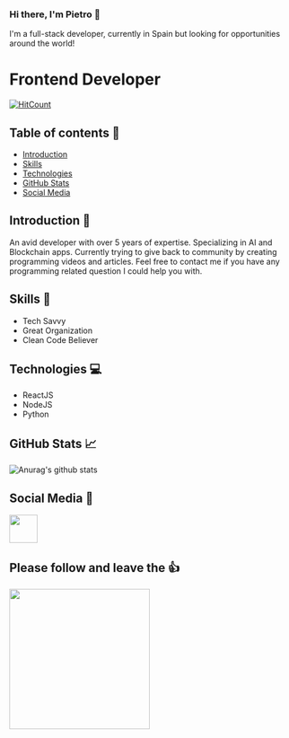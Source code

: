 ### Hi there, I'm Pietro 👋
I'm a full-stack developer, currently in Spain but looking for opportunities around the world!
<!--
**pilauria/pilauria** is a ✨ _special_ ✨ repository because its `README.md` (this file) appears on your GitHub profile.

Here are some ideas to get you started:

- 🔭 I’m currently working on ...
- 🌱 I’m currently learning ...
- 👯 I’m looking to collaborate on ...
- 🤔 I’m looking for help with ...
- 💬 Ask me about ...
- 📫 How to reach me: ...
- 😄 Pronouns: ...
- ⚡ Fun fact: ...
-->
# Frontend Developer
[![HitCount](http://hits.dwyl.com/michaeltomasik/{pilauria}.svg)](http://hits.dwyl.com/{pilauria}/{pilauria}) 

## Table of contents :notebook:
- [Introduction](#introduction-page_with_curl)
- [Skills](#skills-file_folder)
- [Technologies](#technologies-computer)
- [GitHub Stats](#github-stats-chart_with_upwards_trend)
- [Social Media](#social-media-speech_balloon)

## Introduction :page_with_curl:
An avid developer with over 5 years of expertise. Specializing in AI and Blockchain apps.
Currently trying to give back to community by creating programming videos and articles.
Feel free to contact me if you have any programming related question I could help you with.

## Skills :file_folder:
- Tech Savvy
- Great Organization
- Clean Code Believer

## Technologies :computer:
- ReactJS
- NodeJS
- Python

## GitHub Stats :chart_with_upwards_trend:
![Anurag's github stats](https://github-readme-stats.vercel.app/api?username=pilauria&show_icons=true)


## Social Media :speech_balloon:
<a href="https://www.linkedin.com/in/pietro-lauria/" target="_blank">
  <img src="https://upload.wikimedia.org/wikipedia/commons/thumb/e/e9/Linkedin_icon.svg/512px-Linkedin_icon.svg.png" height=50 />
</a>


## Please follow and leave the :thumbsup:
<img src="https://c.tenor.com/XpM54W9iO2kAAAAd/thumbs-up-okay.gif" width="250" height="auto" />
